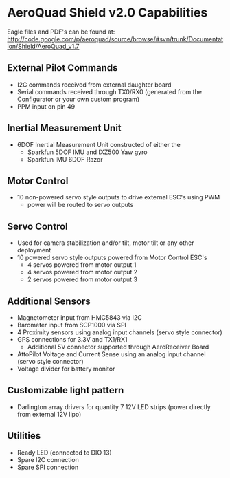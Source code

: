 # AeroQuad Shield v2.0 Capabilities #
Eagle files and PDF's can be found at: http://code.google.com/p/aeroquad/source/browse/#svn/trunk/Documentation/Shield/AeroQuad_v1.7

## External Pilot Commands ##
  * I2C commands received from external daughter board
  * Serial commands received through TX0/RX0 (generated from the Configurator or your own custom program)
  * PPM input on pin 49
## Inertial Measurement Unit ##
  * 6DOF Inertial Measurement Unit constructed of either the
    * Sparkfun 5DOF IMU and IXZ500 Yaw gyro
    * Sparkfun IMU 6DOF Razor
## Motor Control ##
  * 10 non-powered servo style outputs to drive external ESC's using PWM
    * power will be routed to servo outputs
<a href='Hidden comment:   * Screw down terminals for driving I2C ESC"s'></a>
## Servo Control ##
  * Used for camera stabilization and/or tilt, motor tilt or any other deployment
  * 10 powered servo style outputs powered from Motor Control ESC's
    * 4 servos powered from motor output 1
    * 4 servos powered from motor output 2
    * 2 servos powered from motor output 3
<a href='Hidden comment:  * still need to decide how to provide power to servos if I2C used'></a>
## Additional Sensors ##
  * Magnetometer input from HMC5843 via I2C
  * Barometer input from SCP1000 via SPI
  * 4 Proximity sensors using analog input channels (servo style connector)
  * GPS connections for 3.3V and TX1/RX1
    * Additional 5V connector supported through AeroReceiver Board
  * AttoPilot Voltage and Current Sense using an analog input channel (servo style connector)
  * Voltage divider for battery monitor
## Customizable light pattern ##
  * Darlington array drivers for quantity 7 12V LED strips (power directly from external 12V lipo)
## Utilities ##
<a href='Hidden comment:   * Reset button'></a>
  * Ready LED (connected to DIO 13)
  * Spare I2C connection
  * Spare SPI connection